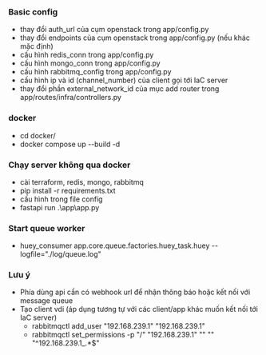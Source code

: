 ### Basic config
- thay đổi auth_url của cụm openstack trong app/config.py
- thay đổi endpoints của cụm openstack trong app/config.py (nếu khác mặc định)
- cấu hình redis_conn trong app/config.py
- cấu hình mongo_conn trong app/config.py
- cấu hình rabbitmq_config trong app/config.py
- cấu hình ip và id (channel_number) của client gọi tới IaC server
- thay đổi phần external_network_id của mục add router trong app/routes/infra/controllers.py

### docker
- cd docker/
- docker compose up --build -d

### Chạy server không qua docker
- cài terraform, redis, mongo, rabbitmq
- pip install -r requirements.txt
- cấu hình trong file config
- fastapi run .\app\app.py   

### Start queue worker
- huey_consumer app.core.queue.factories.huey_task.huey --logfile="./log/queue.log"

### Lưu ý
- Phía dùng api cần có webhook url để nhận thông báo hoặc kết nối với message queue
- Tạo client vdi (áp dụng tương tự với các client/app khác muốn kết nối tới IaC server)
    + rabbitmqctl add_user "192.168.239.1" "192.168.239.1"
    + rabbitmqctl set_permissions -p "/" "192.168.239.1" "" "" "^192.168.239.1_.*$"